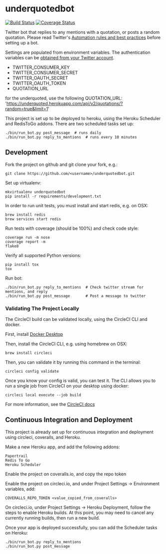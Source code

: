 underquotedbot
==============

[![Build Status](https://circleci.com/gh/jessamynsmith/underquotedbot.svg?style=shield)](https://circleci.com/gh/jessamynsmith/underquotedbot)
[![Coverage Status](https://coveralls.io/repos/jessamynsmith/underquotedbot/badge.svg?branch=master)](https://coveralls.io/r/jessamynsmith/underquotedbot?branch=master)

Twitter bot that replies to any mentions with a quotation, or posts a random quotation.
Please read Twitter's [Automation rules and best practices](https://support.twitter.com/articles/76915-automation-rules-and-best-practices/)
before setting up a bot.

Settings are populated from environment variables. The authentication variables can be
[obtained from your Twitter account](https://dev.twitter.com/oauth/overview/application-owner-access-tokens/).

- TWITTER_CONSUMER_KEY
- TWITTER_CONSUMER_SECRET
- TWITTER_OAUTH_SECRET
- TWITTER_OAUTH_TOKEN
- QUOTATION_URL

for the underquoted, use the following QUOTATION_URL:
'https://underquoted.herokuapp.com/api/v2/quotations/?random=true&limit=1'

This project is set up to be deployed to heroku, using the Heroku Scheduler and RedisToGo addons.
There are two scheduled tasks set up:

    ./bin/run_bot.py post_message  # runs daily
    ./bin/run_bot.py reply_to_mentions  # runs every 10 minutes

Development
-----------

Fork the project on github and git clone your fork, e.g.:

    git clone https://github.com/<username>/underquotedbot.git

Set up virtualenv:

    mkvirtualenv underquotedbot
    pip install -r requirements/development.txt

In order to run unit tests, you must install and start redis, e.g. on OSX:

    brew install redis
    brew services start redis

Run tests with coverage (should be 100%) and check code style:

    coverage run -m nose
    coverage report -m
    flake8

Verify all supported Python versions:

    pip install tox
    tox

Run bot:

    ./bin/run_bot.py reply_to_mentions  # Check twitter stream for mentions, and reply
    ./bin/run_bot.py post_message       # Post a message to twitter

   
### Validating The Project Locally

The CircleCI build can be validated locally, using the CircleCI CLI and docker. 

First, install [Docker Desktop](https://www.docker.com/products/docker-desktop)

Then, install the CircleCI CLI, e.g. using homebrew on OSX:

    brew install circleci

Then, you can validate it by running this command in the terminal:

    circleci config validate

Once you know your config is valid, you can test it.
The CLI allows you to run a single job from CircleCI on your desktop using docker:

    circleci local execute --job build

For more information, see the [CircleCI docs](https://circleci.com/docs/2.0/local-cli/#validate-a-circleci-config)
 
    
Continuous Integration and Deployment
-------------------------------------

This project is already set up for continuous integration and deployment using circleci, coveralls,
and Heroku.

Make a new Heroku app, and add the following addons:

	Papertrail
	Redis To Go
	Heroku Scheduler

Enable the project on coveralls.io, and copy the repo token

Enable the project on circleci.io, and under Project Settings -> Environment variables, add:

    COVERALLS_REPO_TOKEN <value_copied_from_coveralls>
    
On circleci.io, under Project Settings -> Heroku Deployment, follow the steps to enable
Heroku builds. At this point, you may need to cancel any currently running builds, then run
a new build.

Once your app is deployed successfully, you can add the Scheduler tasks on Heroku:

    ./bin/run_bot.py reply_to_mentions
    ./bin/run_bot.py post_message
